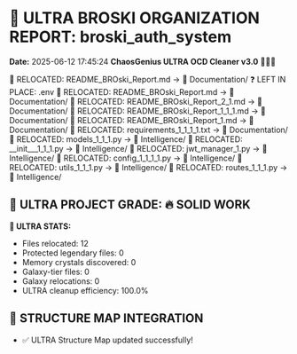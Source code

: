 # 🌌 ULTRA BROSKI ORGANIZATION REPORT: broski_auth_system
**Date:** 2025-06-12 17:45:24
**ChaosGenius ULTRA OCD Cleaner v3.0** 🧠💜🌌

📁 RELOCATED: README_BROski_Report.md → 📝 Documentation/
❓ LEFT IN PLACE: .env
📁 RELOCATED: README_BROski_Report.md → 📝 Documentation/
📁 RELOCATED: README_BROski_Report_2_1.md → 📝 Documentation/
📁 RELOCATED: README_BROski_Report_1_1_1.md → 📝 Documentation/
📁 RELOCATED: README_BROski_Report_1.md → 📝 Documentation/
📁 RELOCATED: requirements_1_1_1_1.txt → 📝 Documentation/
📁 RELOCATED: models_1_1_1.py → 🧠 Intelligence/
📁 RELOCATED: __init___1_1_1.py → 🧠 Intelligence/
📁 RELOCATED: jwt_manager_1.py → 🧠 Intelligence/
📁 RELOCATED: config_1_1_1_1.py → 🧠 Intelligence/
📁 RELOCATED: utils_1_1_1.py → 🧠 Intelligence/
📁 RELOCATED: routes_1_1_1.py → 🧠 Intelligence/

## 🌌 ULTRA PROJECT GRADE: 🔥 SOLID WORK
**🧠 ULTRA STATS:**
- Files relocated: 12
- Protected legendary files: 0
- Memory crystals discovered: 0
- Galaxy-tier files: 0
- Galaxy relocations: 0
- ULTRA cleanup efficiency: 100.0%

## 🔄 STRUCTURE MAP INTEGRATION
- ✅ ULTRA Structure Map updated successfully!